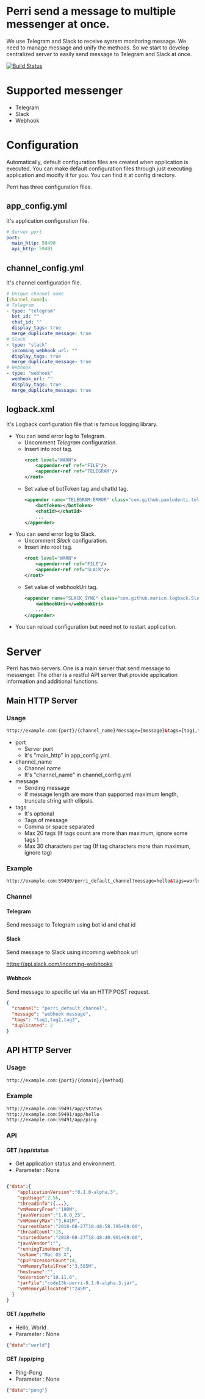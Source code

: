 # Perri send a message to multiple messenger at once.
We use Telegram and Slack to receive system monitoring message. 
We need to manage message and unify the methods. 
So we start to develop centralized server to easily send message to Telegram and Slack at once.

[![Build Status](https://travis-ci.org/code13k/perri.svg?branch=master)](https://travis-ci.org/code13k/perri)



# Supported messenger
* Telegram
* Slack
* Webhook



# Configuration
Automatically, default configuration files are created when application is executed. 
You can make default configuration files through just executing application and modify it for you.
You can find it at config directory.

Perri has three configuration files.

## app_config.yml
It's application configuration file.
```yaml
# Server port
port:
  main_http: 59490
  api_http: 59491
```

## channel_config.yml
It's channel configuration file.
```yaml
# Unique channel name 
[channel_name]:
# Telegram
- type: "telegram"
  bot_id: ""
  chat_id: ""
  display_tags: true
  merge_duplicate_message: true
# Slack
- type: "slack"
  incoming_webhook_url: ""
  display_tags: true
  merge_duplicate_message: true
# Webhook
- type: "webhook"
  webhook_url: ""
  display_tags: true
  merge_duplicate_message: true
```

## logback.xml
It's Logback configuration file that is famous logging library.
* You can send error log to Telegram.
  * Uncomment *Telegram* configuration.
  * Insert *<appender-ref ref="TELEGRAM"/>* into root tag.
    ```xml
    <root level="WARN">
        <appender-ref ref="FILE"/>
        <appender-ref ref="TELEGRAM"/>
    </root>
    ```
  * Set value of botToken tag and chatId tag.
    ```xml
    <appender name="TELEGRAM-ERROR" class="com.github.paolodenti.telegram.logback.TelegramAppender">
        <botToken></botToken>
        <chatId></chatId>
        ...
    </appender>
    ```
* You can send error log to Slack.
  * Uncomment *Slack* configuration.
  * Insert *<appender-ref ref="SLACK"/>* into root tag.
    ```xml
    <root level="WARN">
        <appender-ref ref="FILE"/>
        <appender-ref ref="SLACK"/>
    </root>
    ```
  * Set value of webhookUri tag.
    ```xml
    <appender name="SLACK_SYNC" class="com.github.maricn.logback.SlackAppender">
        <webhookUri></webhookUri>
        ...
    </appender>
    ```
* You can reload configuration but need not to restart application.



# Server
Perri has two servers. 
One is a main server that send message to messenger.
The other is a restful API server that provide application information and additional functions.



## Main HTTP Server
### Usage
```html
http://example.com:{port}/{channel_name}?message={message}&tags={tag1,tag2,tag3}
```
* port
  * Server port
  * It's "main_http" in app_config.yml.
* channel_name
  * Channel name
  * It's "channel_name" in channel_config.yml
* message
  * Sending message
  * If message length are more than supported maximum length, truncate string with ellipsis.
* tags
  * It's optional
  * Tags of message
  * Comma or space separated
  * Max 20 tags (If tags count are more than maximum, ignore some tags )
  * Max 30 characters per tag (If tag characters more than maximum, ignore tag)

### Example
```html
http://example.com:59490/perri_default_channel?message=hello&tags=world,perri,tag
```

### Channel
#### Telegram
Send message to Telegram using bot id and chat id

#### Slack
Send message to Slack using incoming webhook url

https://api.slack.com/incoming-webhooks

#### Webhook
Send message to specific url via an HTTP POST request.
```json
{
  "channel": "perri_default_channel",
  "message": "webhook message",
  "tags": "tag1,tag2,tag3",
  "duplicated": 2
}
```


## API HTTP Server
### Usage
```html
http://example.com:{port}/{domain}/{method}
```

### Example
```html
http://example.com:59491/app/status
http://example.com:59491/app/hello
http://example.com:59491/app/ping
```

### API
#### GET /app/status
* Get application status and environment.
* Parameter : None
 
```json

{"data":{
    "applicationVersion":"0.1.0-alpha.3",
    "cpuUsage":2.56,
    "threadInfo":{...},
    "vmMemoryFree":"190M",
    "javaVersion":"1.8.0_25",
    "vmMemoryMax":"3,641M",
    "currentDate":"2018-08-27T18:48:58.795+09:00",
    "threadCount":15,
    "startedDate":"2018-08-27T18:48:40.901+09:00",
    "javaVendor":"",
    "runningTimeHour":0,
    "osName":"Mac OS X",
    "cpuProcessorCount":4,
    "vmMemoryTotalFree":"3,585M",
    "hostname":"",
    "osVersion":"10.11.6",
    "jarFile":"code13k-perri-0.1.0-alpha.3.jar",
    "vmMemoryAllocated":"245M",
  }
}
```
#### GET /app/hello
* Hello, World
* Parameter : None

```json
{"data":"world"}
```

#### GET /app/ping
* Ping-Pong
* Parameter : None

```json
{"data":"pong"}
```
